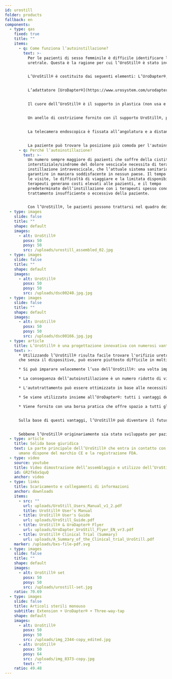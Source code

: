 ```yaml
---
id: urostill
folder: products
fallback: en
components:
  - type: qas
    fixed: true
    title: ""
    items:
      - q: Come funziona l’autoinstillazione?
        text: >-
          Per le pazienti di sesso femminile è difficile identificare l'orifizio
          uretrale. Questa è la ragione per cui l’UroStill® è stato inventato.


          L’UroStill® è costituito dai seguenti elementi: L’UroDapter®, prolunga, rubinetto a tre vie e supporto dell’UroStill® (per siringhe da 50 ml). La telecamera endoscopica, il tablet e il supporto tablet sono elementi opzionali. Questi elementi si possono acquistare da noi o altrove. Per ogni instillazione sarà necessario acquistare elementi monouso sterili come il set contenente l’UroDapter®, prolunga e rubinetto a tre vie.


          L’adattatore [UroDapter®](https://www.urosystem.com/urodapter) è l'unica parte la cui punta entra nell'orifizio dell'uretra per fornire la soluzione utilizzata per il trattamento della vescica. Una parte di prolunga deve essere collegata all'UroDapter® e un rubinetto a tre vie all'estensione e alla siringa. Questi due elementi trasferiscono la soluzione dalla siringa all'UroDapter®.


          Il cuore dell’UroStill® è il supporto in plastica (non usa e getta), che tiene saldamente la siringa e la telecamera endoscopica. 


          Un anello di costrizione fornito con il supporto UroStill®, può essere inserito nel supporto, in modo che l’UroStill® possa essere utilizzato anche con siringhe da 20 ml. (La siringa con il medicinale non è inclusa.)


          La telecamera endoscopica è fissata all’angolatura e a distanza appropriate in modo da fornire una visione perfetta sulla punta dell'UroDapter® e sull'orifizio dell'uretra. (La telecamera può illuminare l'orifizio in quanto dispone di illuminazione LED integrata.) L'immagine della telecamera può essere visualizzata su qualsiasi smartphone, tablet, PC, ecc. che sia compatibile. I piccoli dispositivi, come cellulari o tablet possono essere posizionati su un supporto. La telecamera (6LED, micro USB, 7mm CA00523), il supporto e il dispositivo smart (nostro consiglio è Huawei Media Pad T3 8.0 16 GB) sono opzionali.


          La paziente può trovare la posizione più comoda per l'autoinstillazione e seguire facilmente l'intero processo sullo schermo.
      - q: Perché l’autoinstillazione?
        text: >-
          Un numero sempre maggiore di pazienti che soffre della cistite
          interstiziale/sindrome del dolore vescicale necessita di terapia di
          instillazione intravescicale, che l’attuale sistema sanitario non può
          garantire in maniera soddisfacente in nessun paese. Il tempo speso per
          le visite, le difficoltà di viaggiare e la limitata disponibilità dei
          terapeuti generano costi elevati alle pazienti, e il tempo
          predeterminato dell’instillazione con i terapeuti spesso conduce a un
          trattamento insufficiente o eccessivo della paziente. 


          Con l’UroStill®, le pazienti possono trattarsi nel quadro dei consigli del terapeuta ogni volta che sentono di doverlo fare.
  - type: images
    slide: false
    title: ""
    shape: default
    images:
      - alt: UroStill®
        posx: 50
        posy: 50
        src: /uploads/urostill_assembled_02.jpg
  - type: images
    slide: false
    title: ""
    shape: default
    images:
      - alt: UroStill®
        posx: 50
        posy: 50
        src: /uploads/dsc00240.jpg.jpg
  - type: images
    slide: false
    title: ""
    shape: default
    images:
      - alt: UroStill®
        posx: 50
        posy: 50
        src: /uploads/dsc00166.jpg.jpg
  - type: article
    title: L’UroStill® è una progettazione innovativa con numerosi vantaggi
    text: >-
      * Utilizzando l’UroStill® risulta facile trovare l'orifizio uretrale, il
      che senza il dispositivo, può essere piuttosto difficile in molti casi.

      * Si può imparare velocemente l’uso dell’UroStill®: una volta imparato, la paziente può eseguire il trattamento senza aiuto esterno.

      * La conseguenza dell’autoinstillazione è un numero ridotto di visite ambulatoriali, quindi meno spese mediche, meno tempo di viaggio.

      * L'autotrattamento può essere ottimizzato in base alle necessità della paziente, invece della disponibilità del terapeuta.

      * Se viene utilizzato insieme all’UroDapter®: tutti i vantaggi dell'adattatore alla siringa urologica si applicano anche all’UroStill®.

      * Viene fornito con una borsa pratica che offre spazio a tutti gli elementi necessari e opzionali, in modo che la paziente possa portare con sé il dispositivo facilmente.


      Sulla base di questi vantaggi, l’UroStill® può diventare il futuro del trattamento intravescicale dell'IC/BPS.


      Sebbene l’UroStill® originariamente sia stato sviluppato per pazienti con IC/BPS, può essere utilizzato per alcune altre condizioni, come la cistite da radiazioni post-cancro e le infezioni del tratto urinario gravi e frequentemente ricorrenti.
  - type: article
    title: Solida base giuridica
    text: La parte principale dell’UroStill® che entra in contatto con il corpo
      umano dispone del marchio CE e la registrazione FDA.
  - type: video
    source: youtube
    title: Video dimostrazione dell’assemblaggio e utilizzo dell’UroStill®
    id: GR2fk6xSquQ
    anchor: video
  - type: links
    title: Scaricamento e collegamenti di informazioni
    anchor: downloads
    items:
      - src: ""
        url: uploads/UroStill_Users_Manual_v1_2.pdf
        title: UroStill® User's Manual
      - title: UroStill® User's Guide
        url: uploads/UroStill_Guide.pdf
      - title: UroStill® & UroDapter® Flyer
        url: uploads/UroDapter_UroStill_Flyer_EN_vr3.pdf
      - title: UroStill® Clinical Trial (Summary)
        url: uploads/A_Summary_of_the_Clinical_trial_UroStill.pdf
    marker: /uploads/bxs-file-pdf.svg
  - type: images
    slide: false
    title: ""
    shape: default
    images:
      - alt: UroStill® set
        posx: 50
        posy: 50
        src: /uploads/urostill-set.jpg
    ratio: 70.69
  - type: images
    slide: false
    title: Articoli sterili monouso
    subtitle: Extension + UroDapter® + Three-way-tap
    shape: default
    images:
      - alt: UroStill®
        posx: 50
        posy: 50
        src: /uploads/img_2344-copy_edited.jpg
      - alt: UroStill®
        posx: 50
        posy: 64
        src: /uploads/img_8373-copy.jpg
        text: ""
    ratio: 49.48
---
```

